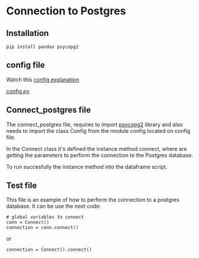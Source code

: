 # Connection to Postgres

## Installation
```
pip install pandas psycopg2
```


## config file
Watch this [config explanation](https://github.com/r3card0/Python-connection-to-rdms/tree/main/mysql#config-file)

[config.py]()

## Connect_postgres file
The connect_postgres file, requires to import [psycopg2](https://pypi.org/project/psycopg2/) library and also needs to import the class Config from the module config located on config file.

In the Connect class it's defined the instance method connect, where are getting the parameters to perform the connection to the Postgres database.

To run succesfully the instance method into the dataframe script.

## Test file
This file is an example of how to perform the connection to a postgres database. It can be use the next code:
```
# global variables to connect
conn = Connect()
connection = conn.connect()
```
or
```
connection = Connect().connect()
```


